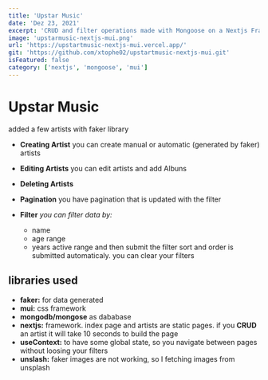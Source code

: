 ```yaml
---
title: 'Upstar Music'
date: 'Dez 23, 2021'
excerpt: 'CRUD and filter operations made with Mongoose on a Nextjs Framework'
image: 'upstarmusic-nextjs-mui.png'
url: 'https://upstartmusic-nextjs-mui.vercel.app/'
git: 'https://github.com/xtophe02/upstartmusic-nextjs-mui.git'
isFeatured: false
category: ['nextjs', 'mongoose', 'mui']
---
```


# Upstar Music

added a few artists with faker library

- **Creating Artist**
  you can create manual or automatic (generated by faker) artists

- **Editing Artists**
  you can edit artists and add Albuns

- **Deleting Artists**

- **Pagination**
  you have pagination that is updated with the filter

- **Filter**
  _you can filter data by:_
  - name
  - age range
  - years active range
    and then submit the filter
    sort and order is submitted automaticaly.
    you can clear your filters

## libraries used

- **faker:** for data generated
- **mui:** css framework
- **mongodb/mongose** as dababase
- **nextjs:** framework. index page and artists are static pages. if you **CRUD** an artist it will take 10 seconds to build the page
- **useContext:** to have some global state, so you navigate between pages without loosing your filters
- **unslash:** faker images are not working, so I fetching images from unsplash
